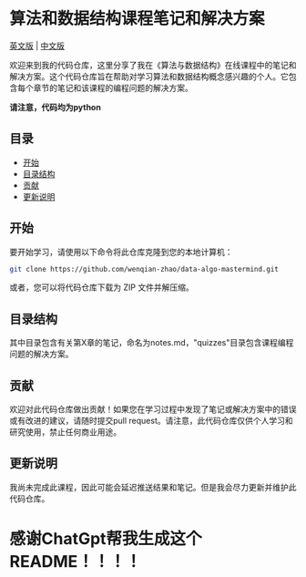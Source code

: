 # 算法和数据结构课程笔记和解决方案


[英文版](README.md) | [中文版](README_cn.md)

欢迎来到我的代码仓库，这里分享了我在《算法与数据结构》在线课程中的笔记和解决方案。这个代码仓库旨在帮助对学习算法和数据结构概念感兴趣的个人。它包含每个章节的笔记和该课程的编程问题的解决方案。

**请注意，代码均为python**

## 目录

- [开始](#开始)
- [目录结构](#目录结构)
- [贡献](#贡献)
- [更新说明](#更新说明)

## 开始

要开始学习，请使用以下命令将此仓库克隆到您的本地计算机：

```bash
git clone https://github.com/wenqian-zhao/data-algo-mastermind.git

```

或者，您可以将代码仓库下载为 ZIP 文件并解压缩。

## 目录结构


其中目录包含有关第X章的笔记，命名为notes.md，"quizzes"目录包含课程编程问题的解决方案。

## 贡献

欢迎对此代码仓库做出贡献！如果您在学习过程中发现了笔记或解决方案中的错误或有改进的建议，请随时提交pull request。请注意，此代码仓库仅供个人学习和研究使用，禁止任何商业用途。


## 更新说明

我尚未完成此课程，因此可能会延迟推送结果和笔记。但是我会尽力更新并维护此代码仓库。


# 感谢ChatGpt帮我生成这个README！！！！
